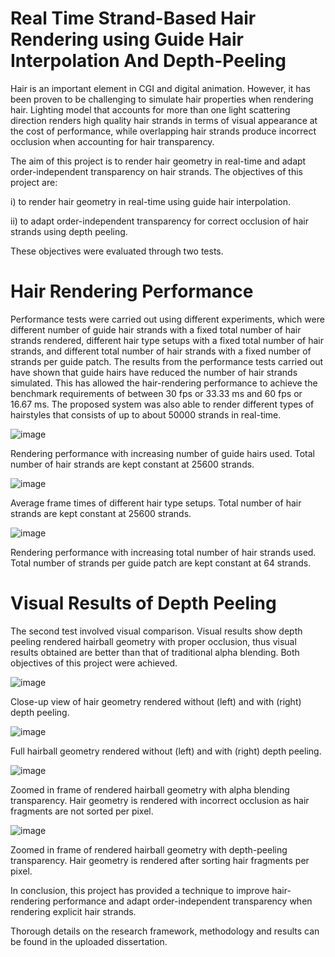 # Real Time Strand-Based Hair Rendering using Guide Hair Interpolation And Depth-Peeling

Hair is an important element in CGI and digital animation. However, it has been proven to be challenging to simulate hair properties when rendering hair. Lighting model that accounts for more than one light scattering direction renders high quality hair strands in terms of visual appearance at the cost of performance, while overlapping hair strands produce incorrect occlusion when accounting for hair transparency. 

The aim of this project is to render hair geometry in real-time and adapt order-independent transparency on hair strands. The objectives of this project are:

i) to render hair geometry in real-time using guide hair interpolation.

ii) to adapt order-independent transparency for correct occlusion of hair strands using depth peeling. 


These objectives were evaluated through two tests. 

# Hair Rendering Performance
Performance tests were carried out using different experiments, which were different number of guide hair strands with a fixed total number of hair strands rendered, different hair type setups with a fixed total number of hair strands, and different total number of hair strands with a fixed number of strands per guide patch. The results from the performance tests carried out have shown that guide hairs have reduced the number of hair strands simulated. This has allowed the hair-rendering performance to achieve the benchmark requirements of between 30 fps or 33.33 ms and 60 fps or 16.67 ms. The proposed system was also able to render different types of hairstyles that consists of up to about 50000 strands in real-time. 

![image](https://github.com/jonathanlieweujin/Real-Time-Strand-Based-Hair-Rendering-using-Guide-Hair-Interpolation-And-Depth-Peeling/assets/106479441/f0e1dc06-4f0c-43ef-aa1a-4ae61be934c1)

Rendering performance with increasing number of guide hairs used. Total number of hair strands are kept constant at 25600 strands.

![image](https://github.com/jonathanlieweujin/Real-Time-Strand-Based-Hair-Rendering-using-Guide-Hair-Interpolation-And-Depth-Peeling/assets/106479441/c17d7f9a-29cb-40be-b898-2b2323f02275)

Average frame times of different hair type setups. Total number of hair strands are kept constant at 25600 strands.

![image](https://github.com/jonathanlieweujin/Real-Time-Strand-Based-Hair-Rendering-using-Guide-Hair-Interpolation-And-Depth-Peeling/assets/106479441/f3ea3950-dc23-4591-b7c4-d1b07145e8dc)

Rendering performance with increasing total number of hair strands used. Total number of strands per guide patch are kept constant at 64 strands.


# Visual Results of Depth Peeling
The second test involved visual comparison. Visual results show depth peeling rendered hairball geometry with proper occlusion, thus visual results obtained are better than that of traditional alpha blending. Both objectives of this project were achieved. 

![image](https://github.com/jonathanlieweujin/Real-Time-Strand-Based-Hair-Rendering-using-Guide-Hair-Interpolation-And-Depth-Peeling/assets/106479441/7c4036fe-2542-4460-8e05-0012de6368e1)

Close-up view of hair geometry rendered without (left) and with (right) depth peeling.

![image](https://github.com/jonathanlieweujin/Real-Time-Strand-Based-Hair-Rendering-using-Guide-Hair-Interpolation-And-Depth-Peeling/assets/106479441/63716a60-8358-4a5e-acfe-0a3ecc7935a5)

Full hairball geometry rendered without (left) and with (right) depth peeling.


![image](https://github.com/jonathanlieweujin/Real-Time-Strand-Based-Hair-Rendering-using-Guide-Hair-Interpolation-And-Depth-Peeling/assets/106479441/72ca8211-1bd0-41b2-a5ac-858794f914c2)

Zoomed in frame of rendered hairball geometry with alpha blending transparency. Hair geometry is rendered with incorrect occlusion as hair fragments are not sorted per pixel.

![image](https://github.com/jonathanlieweujin/Real-Time-Strand-Based-Hair-Rendering-using-Guide-Hair-Interpolation-And-Depth-Peeling/assets/106479441/fa72abff-9e91-4a5e-993c-c51694683cd1)

Zoomed in frame of rendered hairball geometry with depth-peeling transparency. Hair geometry is rendered after sorting hair fragments per pixel.


In conclusion, this project has provided a technique to improve hair-rendering performance and adapt order-independent transparency when rendering explicit hair strands.


Thorough details on the research framework, methodology and results can be found in the uploaded dissertation.
